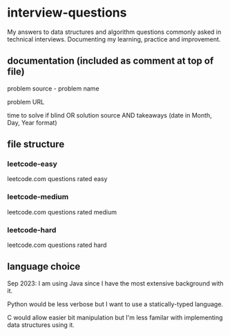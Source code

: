 # interview-questions
My answers to data structures and algorithm questions commonly asked in technical interviews.
Documenting my learning, practice and improvement.

## documentation (included as comment at top of file)

problem source - problem name

problem URL

time to solve if blind OR solution source AND takeaways (date in Month, Day, Year format)

## file structure
### leetcode-easy
leetcode.com questions rated easy
### leetcode-medium
leetcode.com questions rated medium
### leetcode-hard
leetcode.com questions rated hard

## language choice
Sep 2023:   I am using Java since I have the most extensive background with it.

Python would be less verbose but I want to use a statically-typed language.
            
C would allow easier bit manipulation but I'm less familar with implementing data structures using it.
